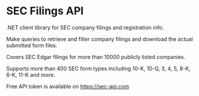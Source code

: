 # SEC Filings API

.NET client library for SEC company filings and registration info.

Make queries to retrieve and filter company filings and download the actual submitted form files.

Covers SEC Edgar filings for more than 10000 publicly listed companies.

Supports more than 400 SEC form types including 10-K, 10-Q, 3, 4, 5, 8-K, 6-K, 11-K and more.

Free API token is available on https://sec-api.com
